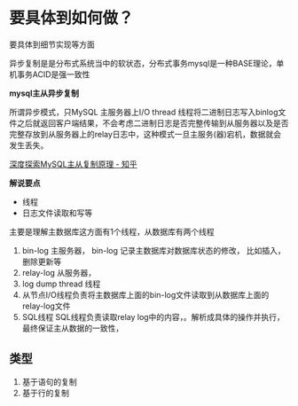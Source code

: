 # 要具体到如何做？
要具体到细节实现等方面

异步复制是是分布式系统当中的软状态，分布式事务mysql是一种BASE理论，单机事务ACID是强一致性

**mysql主从异步复制**

所谓异步模式，只MySQL 主服务器上I/O thread 线程将二进制日志写入binlog文件之后就返回客户端结果，不会考虑二进制日志是否完整传输到从服务器以及是否完整存放到从服务器上的relay日志中，这种模式一旦主服务(器)宕机，数据就会发生丢失。

[深度探索MySQL主从复制原理 - 知乎](https://zhuanlan.zhihu.com/p/50597960)

**解说要点**

- 线程
- 日志文件读取和写等


主要是理解主数据库这方面有1个线程，从数据库有两个线程
1. bin-log  主服务器， bin-log 记录主数据库对数据库状态的修改， 比如插入，删除更新等
2. relay-log  从服务器， 
3. log dump thread 线程 
4. 从节点I/O线程负责将主数据库上面的bin-log文件读取到从数据库上面的relay-log文件
4. SQL线程 SQL线程负责读取relay log中的内容，。解析成具体的操作并执行，最终保证主从数据的一致性，

## 类型

1. 基于语句的复制
2. 基于行的复制

